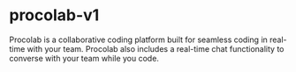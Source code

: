 # procolab-v1
Procolab is a collaborative coding platform built for seamless coding in real-time with your team. Procolab also includes a real-time chat functionality to converse with your team while you code.

